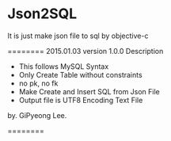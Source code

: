 Json2SQL
========

It is just make json file to sql by objective-c

========
2015.01.03
version 1.0.0
Description
- This follows MySQL Syntax
- Only Create Table without constraints
- no pk, no fk
- Make Create and Insert SQL from Json File
- Output file is UTF8 Encoding Text File

by. GiPyeong Lee.

========



